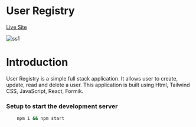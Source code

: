 # User Registry

[Live Site](https://user-registry-frontend.onrender.com/ "User Registry")

![ss1](https://github.com/swastiksonkusare/User-Registry-Frontend/assets/59872341/7514fa4f-233f-4c9d-b3c3-ffbcb908f3f5)

# Introduction

User Registry is a simple full stack application. It allows user to create, update, read and delete a user.
This application is built using Html, Tailwind CSS, JavaScript, React, Formik.

### Setup to start the development server

```bash
    npm i && npm start
```
